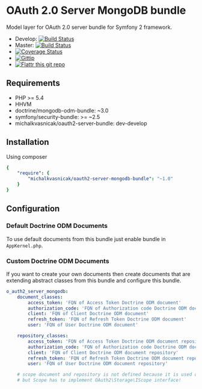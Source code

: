 # OAuth 2.0 Server MongoDB bundle

Model layer for OAuth 2.0 server bundle for Symfony 2 framework.

* Develop: [![Build Status](https://secure.travis-ci.org/michalkvasnicak/oauth2-server-mongodb-bundle.png?branch=develop)](http://travis-ci.org/michalkvasnicak/oauth2-server-mongodb-bundle)
* Master: [![Build Status](https://secure.travis-ci.org/michalkvasnicak/oauth2-server-mongodb-bundle.png?branch=master)](http://travis-ci.org/michalkvasnicak/oauth2-server-mongodb-bundle)
* [![Coverage Status](https://img.shields.io/coveralls/michalkvasnicak/oauth2-server-mongodb-bundle.svg)](https://coveralls.io/r/michalkvasnicak/oauth2-server-mongodb-bundle?branch=develop)
* [![Gittip](http://img.shields.io/gittip/michalkvasnicak.svg)](https://www.gittip.com/michalkvasnicak)
* [![Flattr this git repo](http://api.flattr.com/button/flattr-badge-large.png)](https://flattr.com/submit/auto?user_id=kvasnicak.michal&url=https://github.com/michalkvasnicak/oauth2-server-mongodb-bundle&title=michalkvasnicak/oauth2-server-mongodb-bundle&language=php&tags=github&category=software)

## Requirements

* PHP >= 5.4
* HHVM
* doctrine/mongodb-odm-bundle: ~3.0
* symfony/security-bundle: >= ~2.5
* michalkvasnicak/oauth2-server-bundle: dev-develop

## Installation

Using composer

```yml
{
    "require": {
        "michalkvasnicak/oauth2-server-mongodb-bundle": "~1.0"
    }
}
```

## Configuration

### Default Doctrine ODM Documents

To use default documents from this bundle just enable bundle in `AppKernel.php`.

### Custom Doctrine ODM Documents

If you want to create your own documents then create documents that are extending abstract classes from this bundle and configure this bundle.

```yml
o_auth2_server_mongodb:
    document_classes:
        access_token: 'FQN of Access Token Doctrine ODM document'
        authorization_code: 'FQN of Authorization code Doctrine ODM document'
        client: 'FQN of Client Doctrine ODM document'
        refresh_token: 'FQN of Refresh Token Doctrine ODM document'
        user: 'FQN of User Doctrine ODM document'

    repository_classes:
        access_token: 'FQN of Access Token Doctrine ODM document repository'
        authorization_code: 'FQN of Authorization code Doctrine ODM document repository'
        client: 'FQN of Client Doctrine ODM document repository'
        refresh_token: 'FQN of Refresh Token Doctrine ODM document repository'
        user: 'FQN of User Doctrine ODM document repository'

    # scope document and repository is not defined because it is used only by other documents
    # but Scope has to implement OAuth2\Storage\IScope interface!
```


